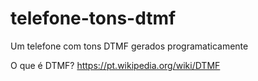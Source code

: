# telefone-tons-dtmf
Um telefone com tons DTMF gerados programaticamente

O que é DTMF? <https://pt.wikipedia.org/wiki/DTMF>
